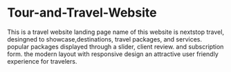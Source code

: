 # Tour-and-Travel-Website
This is a travel website landing page name of this website is nextstop travel, desingned to showcase,destinations, travel packages, and services. popular packages displayed through a slider, client review. and subscription form. the modern layout with responsive design an attractive user friendly experience for travelers.
